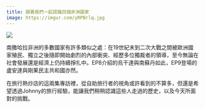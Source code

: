 ```yaml
---
title: 跟著我們一起認識四個非洲國家
image: https://imgur.com/yRPBrlq.jpg
---
```


![](https://imgur.com/yRPBrlq.jpg)

南撒哈拉非洲的多數國家有許多類似之處：在19世紀末到二次大戰之間被歐洲國家殖民、獨立之後隨即開始劇烈的內部衝突、經歷多位獨裁者的領導，至今無論在社會發展還是經濟上仍持續掙扎中。EP8介紹的烏干達與南蘇丹如此，EP9登場的盧安達與剛果民主共和國亦然。

在旅行熱炒店的這兩集專訪裡，從自助旅行者的視角或許看到的不算多，但還是希望透過Johnny的旅行經驗，能讓我們稍稍認識這些人走過的歷史，以及今天所面對的挑戰。